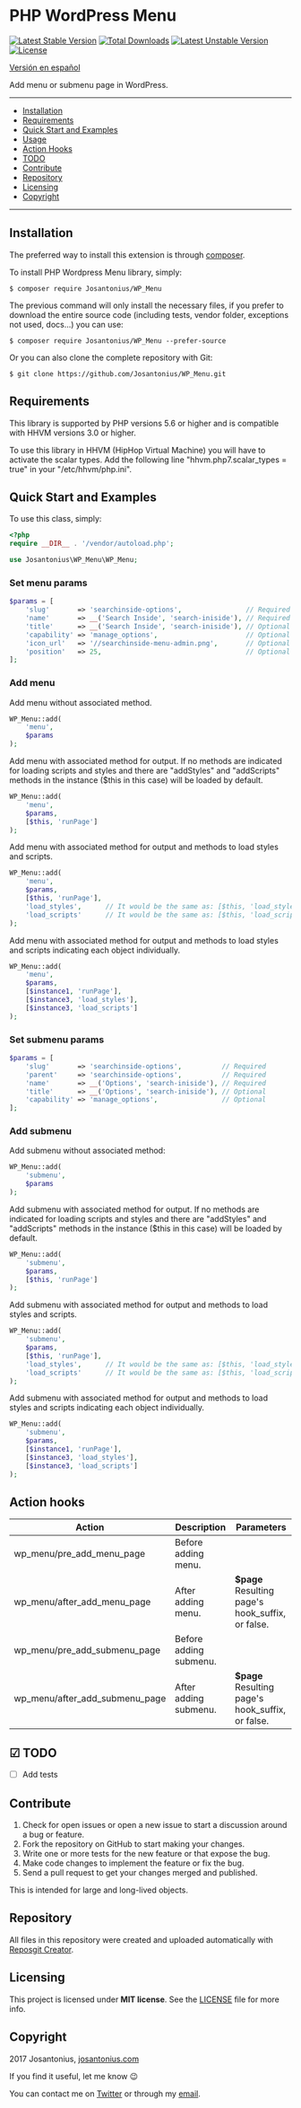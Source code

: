 # PHP WordPress Menu

[![Latest Stable Version](https://poser.pugx.org/josantonius/wp_menu/v/stable)](https://packagist.org/packages/josantonius/wp_menu) [![Total Downloads](https://poser.pugx.org/josantonius/wp_menu/downloads)](https://packagist.org/packages/josantonius/wp_menu) [![Latest Unstable Version](https://poser.pugx.org/josantonius/wp_menu/v/unstable)](https://packagist.org/packages/josantonius/wp_menu) [![License](https://poser.pugx.org/josantonius/wp_menu/license)](https://packagist.org/packages/josantonius/wp_menu)

[Versión en español](README-ES.md)

Add menu or submenu page in WordPress.

---

- [Installation](#installation)
- [Requirements](#requirements)
- [Quick Start and Examples](#quick-start-and-examples)
- [Usage](#usage)
- [Action Hooks](#action-hooks)
- [TODO](#-todo)
- [Contribute](#contribute)
- [Repository](#repository)
- [Licensing](#licensing)
- [Copyright](#copyright)

---

## Installation

The preferred way to install this extension is through [composer](http://getcomposer.org/download/).

To install PHP Wordpress Menu library, simply:

    $ composer require Josantonius/WP_Menu

The previous command will only install the necessary files, if you prefer to download the entire source code (including tests, vendor folder, exceptions not used, docs...) you can use:

    $ composer require Josantonius/WP_Menu --prefer-source

Or you can also clone the complete repository with Git:

    $ git clone https://github.com/Josantonius/WP_Menu.git
    
## Requirements

This library is supported by PHP versions 5.6 or higher and is compatible with HHVM versions 3.0 or higher.

To use this library in HHVM (HipHop Virtual Machine) you will have to activate the scalar types. Add the following line "hhvm.php7.scalar_types = true" in your "/etc/hhvm/php.ini".

## Quick Start and Examples

To use this class, simply:

```php
<?php
require __DIR__ . '/vendor/autoload.php';

use Josantonius\WP_Menu\WP_Menu;
```

### Set menu params

```php
$params = [
	'slug'       => 'searchinside-options',                // Required
	'name'       => __('Search Inside', 'search-iniside'), // Required
	'title'      => __('Search Inside', 'search-iniside'), // Optional
	'capability' => 'manage_options',                      // Optional
	'icon_url'   => '//searchinside-menu-admin.png',       // Optional
	'position'   => 25,                                    // Optional
];
```

### Add menu

Add menu without associated method.
```php
WP_Menu::add(
	'menu', 
	$params
);
```

Add menu with associated method for output. If no methods are indicated for loading scripts and styles and there are "addStyles" and "addScripts" methods in the instance ($this in this case) will be loaded by default.
```php
WP_Menu::add(
	'menu', 
	$params,
	[$this, 'runPage']
);
```

Add menu with associated method for output and methods to load styles and scripts.
```php
WP_Menu::add(
	'menu',
	$params,
	[$this, 'runPage'], 
	'load_styles',		// It would be the same as: [$this, 'load_styles']
	'load_scripts'		// It would be the same as: [$this, 'load_scripts']
);
```

Add menu with associated method for output and methods to load styles and scripts indicating each object individually.
```php
WP_Menu::add(
	'menu', 
	$params,
	[$instance1, 'runPage'], 
	[$instance3, 'load_styles'],
	[$instance3, 'load_scripts']
);
```

### Set submenu params

```php
$params = [
	'slug'       => 'searchinside-options',          // Required
	'parent'     => 'searchinside-options',          // Required
	'name'       => __('Options', 'search-iniside'), // Required
	'title'      => __('Options', 'search-iniside'), // Optional
	'capability' => 'manage_options',                // Optional
];
```

### Add submenu

Add submenu without associated method:
```php
WP_Menu::add(
	'submenu', 
	$params
);
```

Add submenu with associated method for output. If no methods are indicated for loading scripts and styles and there are "addStyles" and "addScripts" methods in the instance ($this in this case) will be loaded by default.
```php
WP_Menu::add(
	'submenu',
	$params, 
	[$this, 'runPage']
);
```

Add submenu with associated method for output and methods to load styles and scripts.
```php
WP_Menu::add(
	'submenu', 
	$params, 
	[$this, 'runPage'], 
	'load_styles',		// It would be the same as: [$this, 'load_styles']
	'load_scripts'		// It would be the same as: [$this, 'load_scripts']
);
```

Add submenu with associated method for output and methods to load styles and scripts indicating each object individually.
```php
WP_Menu::add(
	'submenu', 
	$params, 
	[$instance1, 'runPage'], 
	[$instance3, 'load_styles'],
	[$instance3, 'load_scripts']
);
```

## Action hooks

| Action | Description | Parameters
| --- | --- | --- |
| wp_menu/pre_add_menu_page | Before adding menu. | 
| wp_menu/after_add_menu_page | After adding menu. | **$page** Resulting page's hook_suffix, or false.
| wp_menu/pre_add_submenu_page | Before adding submenu. | 
| wp_menu/after_add_submenu_page | After adding submenu. | **$page** Resulting page's hook_suffix, or false.

## ☑ TODO

- [ ] Add tests

## Contribute
1. Check for open issues or open a new issue to start a discussion around a bug or feature.
1. Fork the repository on GitHub to start making your changes.
1. Write one or more tests for the new feature or that expose the bug.
1. Make code changes to implement the feature or fix the bug.
1. Send a pull request to get your changes merged and published.

This is intended for large and long-lived objects.

## Repository

All files in this repository were created and uploaded automatically with [Reposgit Creator](https://github.com/Josantonius/BASH-Reposgit).

## Licensing

This project is licensed under **MIT license**. See the [LICENSE](LICENSE) file for more info.

## Copyright

2017 Josantonius, [josantonius.com](https://josantonius.com/)

If you find it useful, let me know :wink:

You can contact me on [Twitter](https://twitter.com/Josantonius) or through my [email](mailto:hello@josantonius.com).
